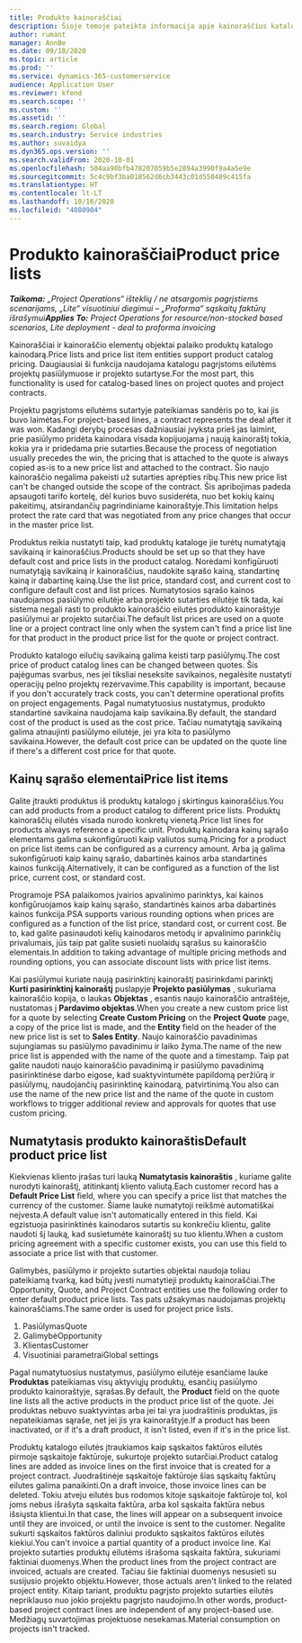 ```yaml
---
title: Produkto kainoraščiai
description: Šioje temoje pateikta informacija apie kainoraščius katalogo kainodara, naudojama projektų pasiūlymams ir sutartims.
author: rumant
manager: AnnBe
ms.date: 09/18/2020
ms.topic: article
ms.prod: ''
ms.service: dynamics-365-customerservice
audience: Application User
ms.reviewer: kfend
ms.search.scope: ''
ms.custom: ''
ms.assetid: ''
ms.search.region: Global
ms.search.industry: Service industries
ms.author: suvaidya
ms.dyn365.ops.version: ''
ms.search.validFrom: 2020-10-01
ms.openlocfilehash: 504aa90bfb478207059b5e2894a3990f9a4a5e9e
ms.sourcegitcommit: 5c4c9bf3ba018562d6cb3443c01d550489c415fa
ms.translationtype: HT
ms.contentlocale: lt-LT
ms.lasthandoff: 10/16/2020
ms.locfileid: "4080904"
---
```

# <a name="product-price-lists"></a><span data-ttu-id="92d45-103">Produkto kainoraščiai</span><span class="sxs-lookup"><span data-stu-id="92d45-103">Product price lists</span></span>

<span data-ttu-id="92d45-104">_**Taikoma:** „Project Operations“ išteklių / ne atsargomis pagrįstiems scenarijams, „Lite“ visuotiniui diegimui – „Proforma“ sąskaitų faktūrų išrašymui_</span><span class="sxs-lookup"><span data-stu-id="92d45-104">_**Applies To:** Project Operations for resource/non-stocked based scenarios, Lite deployment - deal to proforma invoicing_</span></span>

<span data-ttu-id="92d45-105">Kainoraščiai ir kainoraščio elementų objektai palaiko produktų katalogo kainodarą.</span><span class="sxs-lookup"><span data-stu-id="92d45-105">Price lists and price list item entities support product catalog pricing.</span></span> <span data-ttu-id="92d45-106">Daugiausiai ši funkcija naudojama katalogu pagrįstoms eilutėms projektų pasiūlymuose ir projekto sutartyse.</span><span class="sxs-lookup"><span data-stu-id="92d45-106">For the most part, this functionality is used for catalog-based lines on project quotes and project contracts.</span></span>

<span data-ttu-id="92d45-107">Projektu pagrįstoms eilutėms sutartyje pateikiamas sandėris po to, kai jis buvo laimėtas.</span><span class="sxs-lookup"><span data-stu-id="92d45-107">For project-based lines, a contract represents the deal after it was won.</span></span> <span data-ttu-id="92d45-108">Kadangi derybų procesas dažniausiai įvyksta prieš jas laimint, prie pasiūlymo pridėta kainodara visada kopijuojama į naują kainoraštį tokia, kokia yra ir pridedama prie sutarties.</span><span class="sxs-lookup"><span data-stu-id="92d45-108">Because the process of negotiation usually precedes the win, the pricing that is attached to the quote is always copied as-is to a new price list and attached to the contract.</span></span> <span data-ttu-id="92d45-109">Šio naujo kainoraščio negalima pakeisti už sutarties aprėpties ribų.</span><span class="sxs-lookup"><span data-stu-id="92d45-109">This new price list can't be changed outside the scope of the contract.</span></span> <span data-ttu-id="92d45-110">Šis apribojimas padeda apsaugoti tarifo kortelę, dėl kurios buvo susiderėta, nuo bet kokių kainų pakeitimų, atsirandančių pagrindiniame kainoraštyje.</span><span class="sxs-lookup"><span data-stu-id="92d45-110">This limitation helps protect the rate card that was negotiated from any price changes that occur in the master price list.</span></span>

<span data-ttu-id="92d45-111">Produktus reikia nustatyti taip, kad produktų kataloge jie turėtų numatytąją savikainą ir kainoraščius.</span><span class="sxs-lookup"><span data-stu-id="92d45-111">Products should be set up so that they have default cost and price lists in the product catalog.</span></span> <span data-ttu-id="92d45-112">Norėdami konfigūruoti numatytąją savikainą ir kainoraščius, naudokite sąrašo kainą, standartinę kainą ir dabartinę kainą.</span><span class="sxs-lookup"><span data-stu-id="92d45-112">Use the list price, standard cost, and current cost to configure default cost and list prices.</span></span> <span data-ttu-id="92d45-113">Numatytosios sąrašo kainos naudojamos pasiūlymo eilutėje arba projekto sutarties eilutėje tik tada, kai sistema negali rasti to produkto kainoraščio eilutės produkto kainoraštyje pasiūlymui ar projekto sutarčiai.</span><span class="sxs-lookup"><span data-stu-id="92d45-113">The default list prices are used on a quote line or a project contract line only when the system can't find a price list line for that product in the product price list for the quote or project contract.</span></span>

<span data-ttu-id="92d45-114">Produkto katalogo eilučių savikainą galima keisti tarp pasiūlymų.</span><span class="sxs-lookup"><span data-stu-id="92d45-114">The cost price of product catalog lines can be changed between quotes.</span></span> <span data-ttu-id="92d45-115">Šis pajėgumas svarbus, nes jei tiksliai neseksite savikainos, negalėsite nustatyti operacijų pelno projektų rezervavime.</span><span class="sxs-lookup"><span data-stu-id="92d45-115">This capability is important, because if you don't accurately track costs, you can't determine operational profits on project engagements.</span></span> <span data-ttu-id="92d45-116">Pagal numatytuosius nustatymus, produkto standartinė savikaina naudojama kaip savikaina.</span><span class="sxs-lookup"><span data-stu-id="92d45-116">By default, the standard cost of the product is used as the cost price.</span></span> <span data-ttu-id="92d45-117">Tačiau numatytąją savikainą galima atnaujinti pasiūlymo eilutėje, jei yra kita to pasiūlymo savikaina.</span><span class="sxs-lookup"><span data-stu-id="92d45-117">However, the default cost price can be updated on the quote line if there's a different cost price for that quote.</span></span>

## <a name="price-list-items"></a><span data-ttu-id="92d45-118">Kainų sąrašo elementai</span><span class="sxs-lookup"><span data-stu-id="92d45-118">Price list items</span></span>

<span data-ttu-id="92d45-119">Galite įtraukti produktus iš produktų katalogo į skirtingus kainoraščius.</span><span class="sxs-lookup"><span data-stu-id="92d45-119">You can add products from a product catalog to different price lists.</span></span> <span data-ttu-id="92d45-120">Produktų kainoraščių eilutės visada nurodo konkretų vienetą.</span><span class="sxs-lookup"><span data-stu-id="92d45-120">Price list lines for products always reference a specific unit.</span></span> <span data-ttu-id="92d45-121">Produktų kainodara kainų sąrašo elementams galima sukonfigūruoti kaip valiutos sumą.</span><span class="sxs-lookup"><span data-stu-id="92d45-121">Pricing for a product on price list items can be configured as a currency amount.</span></span> <span data-ttu-id="92d45-122">Arba ją galima sukonfigūruoti kaip kainų sąrašo, dabartinės kainos arba standartinės kainos funkciją.</span><span class="sxs-lookup"><span data-stu-id="92d45-122">Alternatively, it can be configured as a function of the list price, current cost, or standard cost.</span></span>

<span data-ttu-id="92d45-123">Programoje PSA palaikomos įvairios apvalinimo parinktys, kai kainos konfigūruojamos kaip kainų sąrašo, standartinės kainos arba dabartinės kainos funkcija.</span><span class="sxs-lookup"><span data-stu-id="92d45-123">PSA supports various rounding options when prices are configured as a function of the list price, standard cost, or current cost.</span></span> <span data-ttu-id="92d45-124">Be to, kad galite pasinaudoti kelių kainodaros metodų ir apvalinimo parinkčių privalumais, jūs taip pat galite susieti nuolaidų sąrašus su kainoraščio elementais.</span><span class="sxs-lookup"><span data-stu-id="92d45-124">In addition to taking advantage of multiple pricing methods and rounding options, you can associate discount lists with price list items.</span></span> 

<span data-ttu-id="92d45-125">Kai pasiūlymui kuriate naują pasirinktinį kainoraštį pasirinkdami parinktį **Kurti pasirinktinį kainoraštį** puslapyje **Projekto pasiūlymas** , sukuriama kainoraščio kopija, o laukas **Objektas** , esantis naujo kainoraščio antraštėje, nustatomas į **Pardavimo objektas**.</span><span class="sxs-lookup"><span data-stu-id="92d45-125">When you create a new custom price list for a quote by selecting **Create Custom Pricing** on the **Project Quote** page, a copy of the price list is made, and the **Entity** field on the header of the new price list is set to **Sales Entity**.</span></span> <span data-ttu-id="92d45-126">Naujo kainoraščio pavadinimas sujungiamas su pasiūlymo pavadinimu ir laiko žyma.</span><span class="sxs-lookup"><span data-stu-id="92d45-126">The name of the new price list is appended with the name of the quote and a timestamp.</span></span> <span data-ttu-id="92d45-127">Taip pat galite naudoti naujo kainoraščio pavadinimą ir pasiūlymo pavadinimą pasirinktinėse darbo eigose, kad suaktyvintumėte papildomą peržiūrą ir pasiūlymų, naudojančių pasirinktinę kainodarą, patvirtinimą.</span><span class="sxs-lookup"><span data-stu-id="92d45-127">You also can use the name of the new price list and the name of the quote in custom workflows to trigger additional review and approvals for quotes that use custom pricing.</span></span>

 
## <a name="default-product-price-list"></a><span data-ttu-id="92d45-128">Numatytasis produkto kainoraštis</span><span class="sxs-lookup"><span data-stu-id="92d45-128">Default product price list</span></span>
<span data-ttu-id="92d45-129">Kiekvienas kliento įrašas turi lauką **Numatytasis kainoraštis** , kuriame galite nurodyti kainoraštį, atitinkantį kliento valiutą.</span><span class="sxs-lookup"><span data-stu-id="92d45-129">Each customer record has a **Default Price List** field, where you can specify a price list that matches the currency of the customer.</span></span> <span data-ttu-id="92d45-130">Šiame lauke numatytoji reikšmė automatiškai neįvesta.</span><span class="sxs-lookup"><span data-stu-id="92d45-130">A default value isn't automatically entered in this field.</span></span> <span data-ttu-id="92d45-131">Kai egzistuoja pasirinktinės kainodaros sutartis su konkrečiu klientu, galite naudoti šį lauką, kad susietumėte kainoraštį su tuo klientu.</span><span class="sxs-lookup"><span data-stu-id="92d45-131">When a custom pricing agreement with a specific customer exists, you can use this field to associate a price list with that customer.</span></span>

<span data-ttu-id="92d45-132">Galimybės, pasiūlymo ir projekto sutarties objektai naudoja toliau pateikiamą tvarką, kad būtų įvesti numatytieji produktų kainoraščiai.</span><span class="sxs-lookup"><span data-stu-id="92d45-132">The Opportunity, Quote, and Project Contract entities use the following order to enter default product price lists.</span></span> <span data-ttu-id="92d45-133">Tas pats užsakymas naudojamas projektų kainoraščiams.</span><span class="sxs-lookup"><span data-stu-id="92d45-133">The same order is used for project price lists.</span></span>

1.  <span data-ttu-id="92d45-134">Pasiūlymas</span><span class="sxs-lookup"><span data-stu-id="92d45-134">Quote</span></span>
2.  <span data-ttu-id="92d45-135">Galimybė</span><span class="sxs-lookup"><span data-stu-id="92d45-135">Opportunity</span></span>
3.  <span data-ttu-id="92d45-136">Klientas</span><span class="sxs-lookup"><span data-stu-id="92d45-136">Customer</span></span>
4.  <span data-ttu-id="92d45-137">Visuotiniai parametrai</span><span class="sxs-lookup"><span data-stu-id="92d45-137">Global settings</span></span> 

<span data-ttu-id="92d45-138">Pagal numatytuosius nustatymus, pasiūlymo eilutėje esančiame lauke **Produktas** pateikiamas visų aktyviųjų produktų, esančių pasiūlymo produkto kainoraštyje, sąrašas.</span><span class="sxs-lookup"><span data-stu-id="92d45-138">By default, the **Product** field on the quote line lists all the active products in the product price list of the quote.</span></span> <span data-ttu-id="92d45-139">Jei produktas nebuvo suaktyvintas arba jei tai yra juodraštinis produktas, jis nepateikiamas sąraše, net jei jis yra kainoraštyje.</span><span class="sxs-lookup"><span data-stu-id="92d45-139">If a product has been inactivated, or if it's a draft product, it isn't listed, even if it's in the price list.</span></span> 

<span data-ttu-id="92d45-140">Produktų katalogo eilutės įtraukiamos kaip sąskaitos faktūros eilutės pirmoje sąskaitoje faktūroje, sukurtoje projekto sutarčiai.</span><span class="sxs-lookup"><span data-stu-id="92d45-140">Product catalog lines are added as invoice lines on the first invoice that is created for a project contract.</span></span> <span data-ttu-id="92d45-141">Juodraštinėje sąskaitoje faktūroje šias sąskaitų faktūrų eilutes galima panaikinti.</span><span class="sxs-lookup"><span data-stu-id="92d45-141">On a draft invoice, those invoice lines can be deleted.</span></span> <span data-ttu-id="92d45-142">Tokiu atveju eilutės bus rodomos kitoje sąskaitoje faktūroje tol, kol joms nebus išrašyta sąskaita faktūra, arba kol sąskaita faktūra nebus išsiųsta klientui.</span><span class="sxs-lookup"><span data-stu-id="92d45-142">In that case, the lines will appear on a subsequent invoice until they are invoiced, or until the invoice is sent to the customer.</span></span> <span data-ttu-id="92d45-143">Negalite sukurti sąskaitos faktūros daliniui produkto sąskaitos faktūros eilutės kiekiui.</span><span class="sxs-lookup"><span data-stu-id="92d45-143">You can't invoice a partial quantity of a product invoice line.</span></span> <span data-ttu-id="92d45-144">Kai projekto sutarties produktų eilutėms išrašoma sąskaita faktūra, sukuriami faktiniai duomenys.</span><span class="sxs-lookup"><span data-stu-id="92d45-144">When the product lines from the project contract are invoiced, actuals are created.</span></span> <span data-ttu-id="92d45-145">Tačiau šie faktiniai duomenys nesusieti su susijusio projekto objektu.</span><span class="sxs-lookup"><span data-stu-id="92d45-145">However, those actuals aren't linked to the related project entity.</span></span> <span data-ttu-id="92d45-146">Kitaip tariant, produktu pagrįsto projekto sutarties eilutės nepriklauso nuo jokio projektu pagrįsto naudojimo.</span><span class="sxs-lookup"><span data-stu-id="92d45-146">In other words, product-based project contract lines are independent of any project-based use.</span></span> <span data-ttu-id="92d45-147">Medžiagų suvartojimas projektuose nesekamas.</span><span class="sxs-lookup"><span data-stu-id="92d45-147">Material consumption on projects isn't tracked.</span></span>

